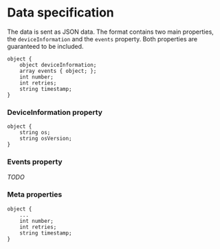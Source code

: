 # Data specification
The data is sent as JSON data. The format contains two main properties, the `deviceInformation` and the `events` property. Both properties are guaranteed to be included.

```
object {
	object deviceInformation;
	array events { object; };
	int number;
	int retries;
	string timestamp;
}
```

### DeviceInformation property


```
object {
	string os;
	string osVersion;
}
```
### Events property

*TODO*

### Meta properties

```
object {
	...
	int number;
	int retries;
	string timestamp;
}
```